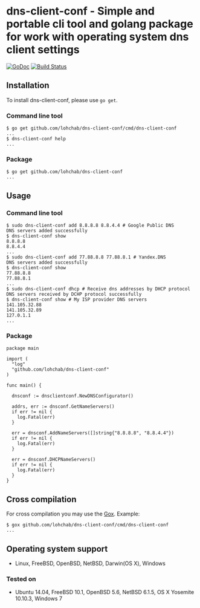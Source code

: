 # dns-client-conf - Simple and portable cli tool and golang package for work with operating system dns client settings

[![GoDoc](http://godoc.org/github.com/lohchab/dns-client-conf?status.svg)](http://godoc.org/github.com/lohchab/dns-client-conf) [![Build Status](https://travis-ci.org/ArtemKulyabin/dns-client-conf.svg)](https://travis-ci.org/ArtemKulyabin/dns-client-conf)

## Installation

To install dns-client-conf, please use `go get`.

### Command line tool

```
$ go get github.com/lohchab/dns-client-conf/cmd/dns-client-conf
...
$ dns-client-conf help
...
```

### Package

```
$ go get github.com/lohchab/dns-client-conf
...
```

## Usage

### Command line tool

```
$ sudo dns-client-conf add 8.8.8.8 8.8.4.4 # Google Public DNS
DNS servers added successfully
$ dns-client-conf show
8.8.8.8
8.8.4.4
...
$ sudo dns-client-conf add 77.88.8.8 77.88.8.1 # Yandex.DNS
DNS servers added successfully
$ dns-client-conf show
77.88.8.8
77.88.8.1
...
$ sudo dns-client-conf dhcp # Receive dns addresses by DHCP protocol
DNS servers received by DCHP protocol successfully
$ dns-client-conf show # My ISP provider DNS servers
141.105.32.88
141.105.32.89
127.0.1.1
...
```

### Package

```
package main

import (
  "log"
  "github.com/lohchab/dns-client-conf"
)

func main() {

  dnsconf := dnsclientconf.NewDNSConfigurator()

  addrs, err := dnsconf.GetNameServers()
  if err != nil {
    log.Fatal(err)
  }

  err = dnsconf.AddNameServers([]string{"8.8.8.8", "8.8.4.4"})
  if err != nil {
    log.Fatal(err)
  }

  err = dnsconf.DHCPNameServers()
  if err != nil {
    log.Fatal(err)
  }
}

```

## Cross compilation
For cross compilation you may use the [Gox](github.com/mitchellh/gox). Example:
```
$ gox github.com/lohchab/dns-client-conf/cmd/dns-client-conf
...
```

## Operating system support
* Linux, FreeBSD, OpenBSD, NetBSD, Darwin(OS X), Windows

### Tested on
* Ubuntu 14.04, FreeBSD 10.1, OpenBSD 5.6, NetBSD 6.1.5, OS X Yosemite 10.10.3, Windows 7
